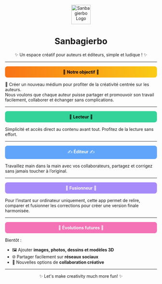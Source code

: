 <p align="center">
  <img src="app/favicon.ico" alt="Sanbagierbo
 Logo" width="64" height="64" />
</p>

<h1 align="center">Sanbagierbo
</h1>

<p align="center">
  ✨ Un espace créatif pour auteurs et éditeurs, simple et ludique ! ✨
</p>

---

<div style="background:linear-gradient(90deg,#f97316,#facc15); padding:10px; border-radius:8px; text-align:center; color:#000;">
  🚀 <strong>Notre objectif</strong> 🚀
</div>

🎨 Créer un nouveau médium pour profiter de la créativité centrée sur les auteurs.  
Nous voulons que chaque auteur puisse partager et promouvoir son travail facilement, collaborer et échanger sans complications.  

---

<div style="background:#34d399; padding:10px; border-radius:8px; text-align:center; color:#000;">
  📖 <strong>Lecteur</strong> 📖
</div>

Simplicité et accès direct au contenu avant tout. Profitez de la lecture sans effort.  

---

<div style="background:#60a5fa; padding:10px; border-radius:8px; text-align:center; color:#fff;">
  ✍️ <strong>Éditeur</strong> ✍️
</div>

Travaillez main dans la main avec vos collaborateurs, partagez et corrigez sans jamais toucher à l’original.  

---

<div style="background:#a78bfa; padding:10px; border-radius:8px; text-align:center; color:#fff;">
  🔀 <strong>Fusionneur</strong> 🔀
</div>

Pour l’instant sur ordinateur uniquement, cette app permet de relire, comparer et fusionner les corrections pour créer une version finale harmonisée.  

---

<div style="background:#f472b6; padding:10px; border-radius:8px; text-align:center; color:#fff;">
  🌈 <strong>Évolutions futures</strong> 🌈
</div>

Bientôt :  
- 🖼 Ajouter **images, photos, dessins et modèles 3D**  
- 🌐 Partager facilement sur **réseaux sociaux**  
- 🤝 Nouvelles options de **collaboration créative**  

---

<p align="center">✨ Let's make creativity much more fun! ✨</p>
